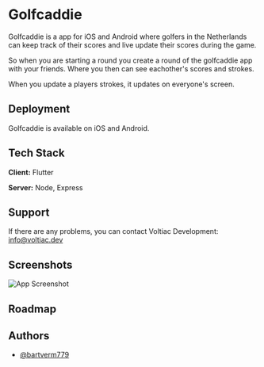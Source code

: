 
# Golfcaddie

Golfcaddie is a app for iOS and Android where golfers in the Netherlands can keep track of their scores and live update their scores during the game.

So when you are starting a round you create a round of the golfcaddie app with your friends. Where you then can see eachother's scores and strokes.

When you update a players strokes, it updates on everyone's screen.

## Deployment

Golfcaddie is available on iOS and Android.

  
## Tech Stack

**Client:** Flutter

**Server:** Node, Express
## Support

If there are any problems, you can contact Voltiac Development: info@voltiac.dev

  
## Screenshots

![App Screenshot](https://cdn.bartverm.dev/voltiac/examples/golfcaddie.png)

  
## Roadmap

  
## Authors

- [@bartverm779](https://www.github.com/bartverm779)

  